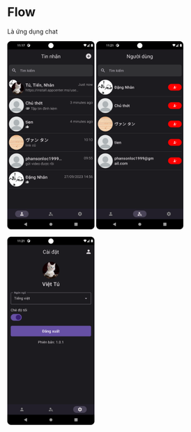 # Flow
Là ứng dụng chat

<img src="https://github.com/phamviettu3009/flow-folder/blob/main/flow-img/message.png" width="200" height="432" alt="message screen"> <img src="https://github.com/phamviettu3009/flow-folder/blob/main/flow-img/user-list.png" width="200" height="432" alt="users screen">

<img src="https://github.com/phamviettu3009/flow-folder/blob/main/flow-img/setting.png" width="200" height="432" alt="setting screen"> 

